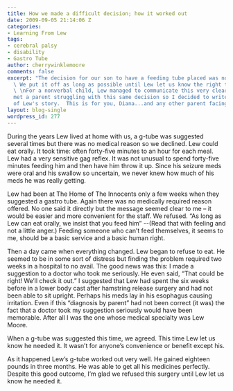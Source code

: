 ```yaml
---
title: How we made a difficult decision; how it worked out
date: 2009-09-05 21:14:06 Z
categories:
- Learning From Lew
tags:
- cerebral palsy
- disability
- Gastro Tube
author: cherrywinklemoore
comments: false
excerpt: "The decision for our son to have a feeding tube placed was not an easy one.
  \ We put it off as long as possible until Lew let us know the right time had come.
  \ \nFor a nonverbal child, Lew managed to communicate this very clearly.\n\nI recently
  met a parent struggling with this same decision so I decided to write this part
  of Lew's story.  This is for you, Diana...and any other parent facing this decision."
layout: blog-single
wordpress_id: 277
---
```


During the years Lew lived at home with us, a g-tube was suggested several times but there was no medical reason so we declined. Lew could eat orally. It took time: often forty-five minutes to an hour for each meal. Lew had a very sensitive gag reflex. It was not unusual to spend forty-five minutes feeding him and then have him throw it up. Since his seizure meds were oral and his swallow so uncertain, we never knew how much of his meds he was really getting.

Lew had been at The Home of The Innocents only a few weeks when they suggested a gastro tube. Again there was no medically required reason offered. No one said it directly but the message seemed clear to me – it would be easier and more convenient for the staff. We refused. “As long as Lew can eat orally, we insist that you feed him” --(Read that with feeling and not a little anger.) Feeding someone who can’t feed themselves, it seems to me, should be a basic service and a basic human right.

Then a day came when everything changed. Lew began to refuse to eat. He seemed to be in some sort of distress but finding the problem required two weeks in a hospital to no avail. The good news was this: I made a suggestion to a doctor who took me seriously. He even said, “That could be right! We’ll check it out.” I suggested that Lew had spent the six weeks before in a lower body cast after hamstring release surgery and had not been able to sit upright. Perhaps his meds lay in his esophagus causing irritation. Even if this “diagnosis by parent” had not been correct (it was) the fact that a doctor took my suggestion seriously would have been memorable. After all I was the one whose medical specialty was Lew Moore.

When a g-tube was suggested this time, we agreed. This time Lew let us know he needed it. It wasn’t for anyone’s convenience or benefit except his.

As it happened Lew’s g-tube worked out very well. He gained eighteen pounds in three months. He was able to get all his medicines perfectly. Despite this good outcome, I’m glad we refused this surgery until Lew let us know he needed it.
